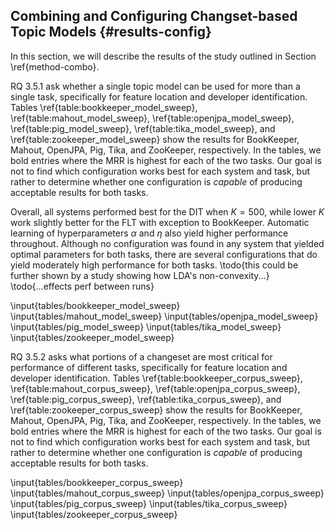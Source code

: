 ## Combining and Configuring Changset-based Topic Models {#results-config}

In this section, we will describe the results of the study outlined in Section
\ref{method-combo}.

RQ 3.5.1 ask whether a single topic model can be used for more than a single
task, specifically for feature location and developer identification.  Tables
\ref{table:bookkeeper_model_sweep}, \ref{table:mahout_model_sweep},
\ref{table:openjpa_model_sweep}, \ref{table:pig_model_sweep},
\ref{table:tika_model_sweep}, and \ref{table:zookeeper_model_sweep} show the
results for BookKeeper, Mahout, OpenJPA, Pig, Tika, and ZooKeeper,
respectively. In the tables, we bold entries where the MRR is highest for each
of the two tasks. Our goal is not to find which configuration works best for
each system and task, but rather to determine whether one configuration is
*capable* of producing acceptable results for both tasks. 

Overall, all systems performed best for the DIT when $K = 500$, while lower $K$
work slightly better for the FLT with exception to BookKeeper.  Automatic
learning of hyperparameters $\alpha$ and $\eta$ also yield higher performance
throughout. Although no configuration was found in any system that yielded
optimal parameters for both tasks, there are several configurations that do
yield moderately high performance for both tasks.
\todo{this could be further shown by a study showing how LDA's non-convexity...}
\todo{...effects perf between runs}

<!--

    BESTS

    BookKeeper
        500 auto 1      0.51  0.65
        500 auto 2      0.45  0.70

    Mahout
        100 5 auto      0.39  0.24
        500 auto auto   0.17  0.33

    OpenJPA
        200 auto 5      0.24  0.29
        500 auto 1      0.22  0.40

    Pig
        100 5 auto      0.40  0.16
        500 1 5         0.18  0.24

    Tika
        100 2 1         0.41  0.27
        500 5 auto      0.20  0.46

    Zookeeper
        200 auto 2      0.43  0.31
        500 2 auto      0.33  0.37
    -->

\input{tables/bookkeeper_model_sweep}
\input{tables/mahout_model_sweep}
\input{tables/openjpa_model_sweep}
\input{tables/pig_model_sweep}
\input{tables/tika_model_sweep}
\input{tables/zookeeper_model_sweep}

RQ 3.5.2 asks what portions of a changeset are most critical for performance of
different tasks, specifically for feature location and developer
identification.  Tables \ref{table:bookkeeper_corpus_sweep},
\ref{table:mahout_corpus_sweep}, \ref{table:openjpa_corpus_sweep},
\ref{table:pig_corpus_sweep}, \ref{table:tika_corpus_sweep}, and
\ref{table:zookeeper_corpus_sweep} show the results for BookKeeper, Mahout,
OpenJPA, Pig, Tika, and ZooKeeper, respectively. In the tables, we bold entries
where the MRR is highest for each of the two tasks. Our goal is not to find
which configuration works best for each system and task, but rather to
determine whether one configuration is *capable* of producing acceptable
results for both tasks. 

<!--
    BESTS

    BookKeeper
        TFTF    0.48 0.69
        FFTT    0.57 0.64

    Mahout
        TTTF    0.17 0.33
        TFFT    0.24 0.32

    OpenJPA
        TTFT    0.17 0.40
        TFTT    0.24 0.37

    Pig
        TFTT    0.20 0.23
        FFTF    0.11 0.29

    Tika
        TTTF    0.30 0.44
        TFFT    0.36 0.33

    Zookeeper
        TTFT    0.43 0.38
        FFTT    0.41 0.44

    -->


\input{tables/bookkeeper_corpus_sweep}
\input{tables/mahout_corpus_sweep}
\input{tables/openjpa_corpus_sweep}
\input{tables/pig_corpus_sweep}
\input{tables/tika_corpus_sweep}
\input{tables/zookeeper_corpus_sweep}
